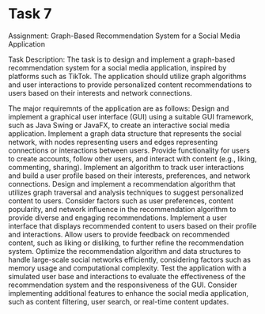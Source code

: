 # Task 7
Assignment: Graph-Based Recommendation System for a Social Media Application

Task Description:
The task is to design and implement a graph-based recommendation system for a social media
application, inspired by platforms such as TikTok. The application should utilize graph algorithms and user interactions to provide personalized content recommendations to users based on their interests and network connections.

The major requiremnts of the application are as follows:
Design and implement a graphical user interface (GUI) using a suitable GUI framework, such as Java Swing or JavaFX, to create an interactive social media application.
Implement a graph data structure that represents the social network, with nodes representing users and edges representing connections or interactions between users.
Provide functionality for users to create accounts, follow other users, and interact with content (e.g., liking, commenting, sharing).
Implement an algorithm to track user interactions and build a user profile based on their interests, preferences, and network connections.
Design and implement a recommendation algorithm that utilizes graph traversal and analysis techniques to suggest personalized content to users.
Consider factors such as user preferences, content popularity, and network influence in the recommendation algorithm to provide diverse and engaging recommendations.
Implement a user interface that displays recommended content to users based on their profile and interactions.
Allow users to provide feedback on recommended content, such as liking or disliking, to further refine the recommendation system.
Optimize the recommendation algorithm and data structures to handle large-scale social networks efficiently, considering factors such as memory usage and computational complexity.
Test the application with a simulated user base and interactions to evaluate the effectiveness of the recommendation system and the responsiveness of the GUI.
Consider implementing additional features to enhance the social media application, such as content filtering, user search, or real-time content updates.




